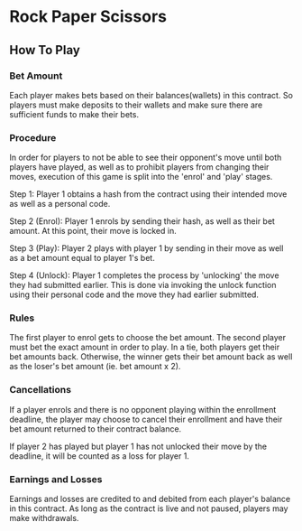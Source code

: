 # Rock Paper Scissors

## How To Play

### Bet Amount
Each player makes bets based on their balances(wallets) in this contract. So players must make deposits to their wallets and make sure there are sufficient funds to make their bets.

### Procedure
In order for players to not be able to see their opponent's move until both players have played, as well as to prohibit players from changing their moves, execution of this game is split into the 'enrol' and 'play' stages.

Step 1: Player 1 obtains a hash from the contract using their intended move as well as a personal code. 

Step 2 (Enrol): Player 1 enrols by sending their hash, as well as their bet amount. At this point, their move is locked in. 

Step 3 (Play): Player 2 plays with player 1 by sending in their move as well as a bet amount equal to player 1's bet.

Step 4 (Unlock): Player 1 completes the process by 'unlocking' the move they had submitted earlier. This is done via invoking the unlock function using their personal code and the move they had earlier submitted.

### Rules
The first player to enrol gets to choose the bet amount. The second player must bet the exact amount in order to play.
In a tie, both players get their bet amounts back. Otherwise, the winner gets their bet amount back as well as the loser's bet amount (ie. bet amount x 2).

### Cancellations
If a player enrols and there is no opponent playing within the enrollment deadline, the player may choose to cancel their enrollment and have their bet amount returned to their contract balance.

If player 2 has played but player 1 has not unlocked their move by the deadline, it will be counted as a loss for player 1.

### Earnings and Losses
Earnings and losses are credited to and debited from each player's balance in this contract. As long as the contract is live and not paused, players may make withdrawals.


